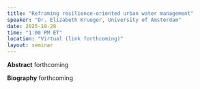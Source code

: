 ```yaml
---
title: "Reframing resilience-oriented urban water management"
speaker: "Dr. Elizabeth Krueger, University of Amsterdam"
date: 2025-10-28
time: "1:00 PM ET"
location: "Virtual (link forthcoming)"
layout: seminar
---
```


**Abstract**
forthcoming

**Biography**
forthcoming
